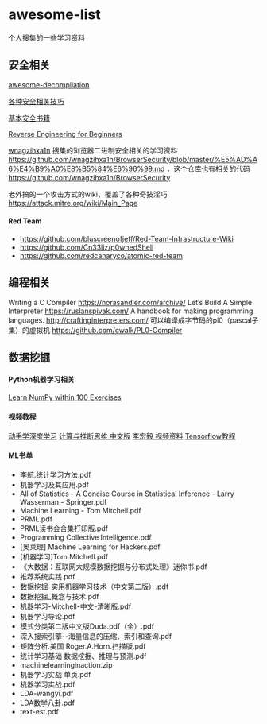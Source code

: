 # awesome-list

个人搜集的一些学习资料

## 安全相关


[awesome-decompilation](https://github.com/nforest/awesome-decompilation)

[各种安全相关技巧](https://github.com/sneakerhax/Runbooks)

[基本安全书籍](https://twitter.com/APTp0/status/1068843879351238656)

[Reverse Engineering for Beginners](https://github.com/DennisYurichev/RE-for-beginners)

[wnagzihxa1n](https://weibo.com/u/1784290004) 搜集的浏览器二进制安全相关的学习资料 https://github.com/wnagzihxa1n/BrowserSecurity/blob/master/%E5%AD%A6%E4%B9%A0%E8%B5%84%E6%96%99.md ，这个仓库也有相关的代码 https://github.com/wnagzihxa1n/BrowserSecurity

老外搞的一个攻击方式的wiki，覆盖了各种奇技淫巧 https://attack.mitre.org/wiki/Main_Page

#### Red Team

* https://github.com/bluscreenofjeff/Red-Team-Infrastructure-Wiki
* https://github.com/Cn33liz/p0wnedShell
* https://github.com/redcanaryco/atomic-red-team

## 编程相关

Writing a C Compiler
https://norasandler.com/archive/
Let’s Build A Simple Interpreter
https://ruslanspivak.com/
A handbook for making programming languages.
http://craftinginterpreters.com/
可以编译成字节码的pl0（pascal子集）的虚拟机
https://github.com/cwalk/PL0-Compiler

## 数据挖掘

#### Python机器学习相关

[Learn NumPy within 100 Exercises](https://labex.io/courses/100-numpy-exercises)

#### 视频教程

[动手学深度学习](http://zh.gluon.ai/)
[计算与推断思维 中文版](https://github.com/Kivy-CN/data8-textbook-zh)
[李宏毅 视频资料](https://www.youtube.com/channel/UC2ggjtuuWvxrHHHiaDH1dlQ)
[Tensorflow教程](https://morvanzhou.github.io/tutorials/machine-learning/tensorflow/)

#### ML书单

* 李航.统计学习方法.pdf
* 机器学习及其应用.pdf
* All of Statistics - A Concise Course in Statistical Inference - Larry Wasserman - Springer.pdf
* Machine Learning - Tom Mitchell.pdf
* PRML.pdf
* PRML读书会合集打印版.pdf
* Programming Collective Intelligence.pdf
* [奥莱理] Machine Learning for Hackers.pdf
* [机器学习]Tom.Mitchell.pdf
* 《大数据：互联网大规模数据挖掘与分布式处理》迷你书.pdf
* 推荐系统实践.pdf
* 数据挖掘-实用机器学习技术（中文第二版）.pdf
* 数据挖掘_概念与技术.pdf
* 机器学习-Mitchell-中文-清晰版.pdf
* 机器学习导论.pdf
* 模式分类第二版中文版Duda.pdf（全）.pdf
* 深入搜索引擎--海量信息的压缩、索引和查询.pdf
* 矩阵分析.美国 Roger.A.Horn.扫描版.pdf
* 统计学习基础 数据挖掘、推理与预测.pdf
* machinelearninginaction.zip
* 机器学习实战 单页.pdf
* 机器学习实战.pdf
* LDA-wangyi.pdf
* LDA数学八卦.pdf
* text-est.pdf
